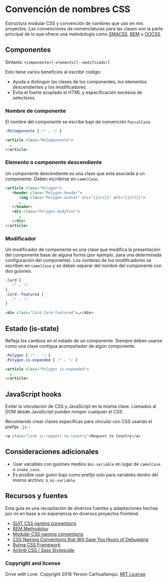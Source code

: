 # Convención de nombres CSS
Estructura modular CSS y convención de nombres que uso en mis proyectos. Las convenciones de nomenclaturas para las clases son la parte principal de lo que ofrece una metodología como [SMACSS](https://smacss.com/), [BEM](http://getbem.com/) u [OOCSS](http://oocss.org/).

## Componentes
Sintaxis: `<componente>[-elemento][--modificador]`

Esto tiene varios beneficios al escribir código:
* Ayuda a distinguir las clases de los componentes, los elementos descendientes y los modificadores.
* Evita el fuerte acoplado el HTML y especificación excesiva de selectores.

### Nombre de componente
El nombre del componente se escribe bajo de convención `PascalCase`.

```css
.MiComponente { /* … */ }
```

```html
<article class="MiComponente">
  …
</article>
```

### Elemento o componente descendiente
Un componente descendiente es una clase que está asociada a un componente. Deben escribirse en `camelCase`.

```html
<article class="Polygon">
   <header class="Polygon-header">
      <img class="Polygon-avatar" src="{{src}}" alt="{{alt}}">
      …
   </header>
   <div class="Polygon-bodyText">
      …
   </div>
</article>
```

### Modificador
Un modificador de componente es una clase que modifica la presentación del componente base de alguna forma (por ejemplo, para una determinada configuración del componente). Los nombres de los modificadores se escriben en `camelCase` y se deben separar del nombre del componente con dos guiones.

```css
.Card {
   /* … */
}
.Card--featured {
   /* … */
}
```

```html
<div class="Card Card-featured">…</div>
```

## Estado (is-state)
Refleja los cambios en el estado de un componente. Siempre deben usarse como una clase contigua acompañador de algún componente.

```css
.Polygon { /* … */ }
.Polygon.is-expanded { /* … */ }
```

```html
<article class="Polygon is-expanded">
  …
</article>
```

## JavaScript hooks
Evitar la vinculación de CSS y JavaScript en la misma clase. Llamados al DOM desde JavaScript pueden romper cualquier el CSS.

Recomiendo crear clases específicas para vincular con CSS usando el prefijo `.js-`:

```html
<a class="link js-request-to-country">Request to Country</a>
```

## Consideraciones adicionales
* Usar variables con guiones medios `$mi-variable` en lugar de `camelCase` o `snake_case`.
* Es posible usar guíon bajo como prefijo solo para variables dentro del mismo archivo: `$_mi-variable`.

## Recursos y fuentes
Esta guia es una recopilación de diversos fuentes y adaptaciones hechas por mi en base a mi experiencia en diversos proyectos frontend.

* [SUIT CSS naming conventions](https://github.com/suitcss/suit/blob/master/doc/naming-conventions.md)
* [BEM Methodoloy](http://getbem.com/naming/)
* [Modular CSS naming conventions](http://thesassway.com/advanced/modular-css-naming-conventions)
* [CSS Naming Conventions that Will Save You Hours of Debugging](https://medium.freecodecamp.org/css-naming-conventions-that-will-save-you-hours-of-debugging-35cea737d849)
* [Bulma CSS Framework](https://github.com/jgthms/bulma)
* [Airbnb CSS / Sass Styleguide](https://github.com/airbnb/css)

### Copyright and license

Drive with Love. Copyright 2018 Yerson Carhuallanqui. [MIT License](https://github.com/yersoncp/CSS-naming-conventions-es/blob/master/LICENSE)
